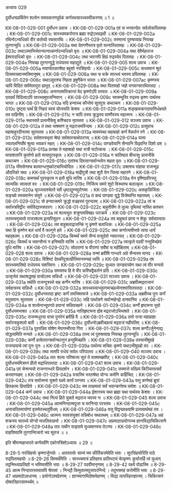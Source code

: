 अध्यायः 029

दुर्योधनप्रार्थितेन शल्येन समयकरणपूर्वकं कर्णरथसारथ्यस्वीकरणम् ॥ 1 ॥

KK-08-01-029-001	दुर्योधन उवाच ।
KK-08-01-029-001a	एवं स भगवान्देवः सर्वलोकपितामहः ।
KK-08-01-029-001c	सारथ्यमकरोत्तत्र ब्रह्मा रुद्रोऽभवद्रथी ॥
KK-08-01-029-002a	रथिनोऽभ्यधिको वीर कर्तव्यो रथसारथिः ।
KK-08-01-029-002c	तस्मात्त्वं पुरुषव्याघ्र नियच्छ तुरगान्युधि ॥
KK-08-01-029-003a	यथा देवगणैस्तत्र वृतो यत्नात्पितामहः ।
KK-08-01-029-003c	तथाऽस्माभिर्भवान्यत्नात्कर्णादभ्यधिको वृतः ॥
KK-08-01-029-004a	यथा देवैर्महाराज ईश्वरादधिको वृतः ।
KK-08-01-029-004c	तथा भवानपि क्षिप्रं रुद्रस्येव पितामहः ।
KK-08-01-029-004e	नियच्छ तुरगान्युद्धे राधेयस्य महाद्युते ॥
KK-08-01-029-005	शल्य उवाच ।
KK-08-01-029-005a	मयाप्येतन्नरश्रेष्ठ बहुशो नरसिंहयोः ।
KK-08-01-029-005c	कथ्यमानं श्रुतं दिव्यमाख्यानमतिमानुषम् ॥
KK-08-01-029-006a	यथा च चक्रे सारथ्यं भवस्य प्रपितामहः ।
KK-08-01-029-006c	यथाऽसुराश्च निहता इषुणैकेन भारत ॥
KK-08-01-029-007ac	कृष्णस्य चापि विदितं सर्वमेतत्पुरा ह्यभूत् ॥
KK-08-01-029-008a	यथा पितामहो जज्ञे भगवान्सारथिस्तदा ।
KK-08-01-029-008c	अनागतमतिक्रान्तं वेद कृष्णोऽपि तत्त्वतः ॥
KK-08-01-029-009a	एतदर्थं विदित्वाऽपि सारथ्यमुपजग्मिवान् ।
KK-08-01-029-009c	स्वयम्भूरिव रुद्रस्य कृष्णः पार्थस्य भारत ॥
KK-08-01-029-010a	यदि हन्याच्च कौन्तेयं सूतपुत्रः कथञ्चन ।
KK-08-01-029-010c	दृष्ट्वा पार्थं हि निहतं स्वयं योत्स्यति केशवः ॥
KK-08-01-029-011a	शङ्खचक्रगदापाणिर्धक्ष्यते तव वाहिनीम् ।
KK-08-01-029-011c	न चापि तस्य क्रुद्धस्य वार्ष्णेयस्य महात्मनः ।
KK-08-01-029-011e	स्थास्यते प्रत्यनीकेषु कश्चिदत्र नृपस्तव ॥
KK-08-01-029-012	सञ्जय उवाच ।
KK-08-01-029-012a	तं तथा भाषमाणं तु मद्रराजमरिन्दमः ।
KK-08-01-029-012c	प्रत्युवाच महाबाहुरदीनात्मा सुतस्तव ॥
KK-08-01-029-013a	मावमंस्था महाबाहो कर्णं वैकर्तनं रणे ।
KK-08-01-029-013c	सर्वशस्त्रभृतां श्रेष्ठं सर्वशास्त्रार्थपारगम् ॥
KK-08-01-029-014a	यस्य ज्यातलनिर्घोषं श्रुत्वा भयकरं महत् ।
KK-08-01-029-014c	पाण्डवेयानि सैन्यानि विद्रवन्ति दिशो दश ॥
KK-08-01-029-015a	प्रत्यक्ष ते महाबाहो यथा रात्रौ घटोत्कचः ।
KK-08-01-029-015c	मायाशतानि कुर्वाणो हतो मायापुरस्कृतः ॥
KK-08-01-029-016a	न चातिष्ठत बीभत्सुः प्रत्यनीके कथञ्चन ।
KK-08-01-029-016c	एतांश्च दिवसान्सर्वान्भयेन महता वृतः ॥
KK-08-01-029-017a	भीमसेनश्च बलवान्धनुष्कोट्याभिचोदितः ।
KK-08-01-029-017c	उक्तश्च संज्ञया राजन्मूढ औदरिको यथा ॥
KK-08-01-029-018a	माद्रीपुत्रौ तथा शूरौ येन जित्वा महारणे ।
KK-08-01-029-018c	कमप्यर्थं पुरस्कृत्य न हतौ युधि मारिष ॥
KK-08-01-029-019a	येन वृष्णिप्रवीरस्तु सात्यकिः सात्वतां वरः ।
KK-08-01-029-019c	निर्जित्य समरे शूरो विस्थश्च बलात्कृतः ॥
KK-08-01-029-020a	सृञ्जयाश्चेतरे सर्वे धृष्टद्युम्नपुरोगमाः ।
KK-08-01-029-020c	असकृन्निर्जिताः सङ्ख्ये स्मयमानेन संयुगे ॥
KK-08-01-029-021a	तं कथं पाण्डवा युद्धे विजेष्यन्ति महारथम् ।
KK-08-01-029-021c	यो हन्यात्समरे क्रुद्धो वज्रहस्तं पुरन्दरम् ॥
KK-08-01-029-022a	त्वं च सर्वास्त्रविद्वीरः सर्वविद्यास्त्रपारगः ।
KK-08-01-029-022c	बाहुवीर्येण ते तुल्यः पृथिव्यां नास्ति कश्चन ॥
KK-08-01-029-023a	त्वं शल्यभूतः शत्रूणामविषह्यः पराक्रमे ।
KK-08-01-029-023c	ततस्त्वमुच्यसे राजञ्शल्य इत्यरिसूदन ॥
KK-08-01-029-024a	तव बाहुबलं प्राप्य न शेकुः सर्वसात्वताः ।
KK-08-01-029-024c	तव बाहुबलाद्राजन्किं नु कृष्णो बलाधिकः ॥
KK-08-01-029-025a	यथा हि कृष्णेन बलं धार्यं वै फल्गुने हते ।
KK-08-01-029-025c	तथा कर्णात्ययीभावे त्वया धार्यं महद्बलम् ॥
KK-08-01-029-026a	किमर्थं समरे सैन्यं वासुदेवो न्यवारयत् ।
KK-08-01-029-026c	किमर्थं च भवान्सैन्यं न हनिष्यति मारिष ॥
KK-08-01-029-027a	त्वत्कृते पदवीं गन्तुमिच्छेयं युधि मारिष ।
KK-08-01-029-027c	सोदराणां च वीराणां सर्वेषां च महीक्षिताम् ॥
KK-08-01-029-028	शल्य उवाच ।
KK-08-01-029-028a	यन्मां ब्रवीषि गान्धारे अग्रे सैन्यस्य मानद ।
KK-08-01-029-028c	विशिष्टं देवकीपुत्रात्प्रीतिमानस्म्यहं त्वयि ॥
KK-08-01-029-029a	एष सारथ्यमातिष्ठे राधेयस्य यशस्विनः ।
KK-08-01-029-029c	युध्यतः पाण्डवाग्र्येण यथा त्वं वीर मन्यसे ॥
KK-08-01-029-030a	समयश्च हि मे वीर कश्चिद्वैकर्तनं प्रति ।
KK-08-01-029-030c	उत्सृजेयं यथाश्रद्धमहं वाचोऽस्य सन्निधौ ॥
KK-08-01-029-031	सञ्जय उवाच ।
KK-08-01-029-031a	तथेति राजन्पुत्रस्ते सह कर्णेन मारिष ।
KK-08-01-029-031c	अब्रवीत्मद्रराजानं सर्वक्षत्रस्य सन्निधौ ॥
KK-08-01-029-032a	सारथ्यस्याभ्युपगमाच्छल्येनाश्वासितस्तदा ।
KK-08-01-029-032c	दुर्योधनस्तदा हृष्टः कर्णं तमभिषस्वजे ॥
KK-08-01-029-033a	अब्रवीच्च पुनः कर्णं स्तूयमानः सुतस्तव ।
KK-08-01-029-033c	जहि पार्थान्रणे सर्वान्महेन्द्रो दानवानिव ॥
KK-08-01-029-034a	स शल्येनाभ्युपगते हयानां सन्नियच्छने ।
KK-08-01-029-034c	कर्णो हृष्टमना भूयो दुर्योधनमभाषत ॥
KK-08-01-029-035a	नातिहृष्टमना ह्येष मद्रराजोऽभिभाषते ।
KK-08-01-029-035c	राजन्मधुरया वाचा पुनरेनं ब्रवीहि वै ॥
KK-08-01-029-036a	ततो राजा महाप्राज्ञः सर्वास्त्रकुशलो बली ।
KK-08-01-029-036c	दुर्योधनोऽब्रवीच्छल्यं मद्रराजं महीपतिम् ॥
KK-08-01-029-037a	पूरयन्निव घोषेण मेघगम्भीरया गिरा ।
KK-08-01-029-037c	शल्य कर्णोऽर्जुनेनाद्य योद्धव्यमिति मन्यते ॥
KK-08-01-029-038a	तस्य त्वं पुरुषव्याघ्र नियच्छ तुरगान्युधि ।
KK-08-01-029-038c	कर्णो हत्वेतरान्सर्वान्फल्गुनं हन्तुमिच्छति ।
KK-08-01-029-038e	तस्याभीषुग्रहे राजन्प्रयाचे त्वां पुनः पुनः ॥
KK-08-01-029-039a	पार्थस्य सचिवः कृष्णो यथाऽभीषुग्रहो वरः ।
KK-08-01-029-039c	तथा त्वमपि राधेयं सर्वतः परिपालय ॥
KK-08-01-029-040	सञ्जय उवाच ।
KK-08-01-029-040a	ततः शल्यः परिष्वज्य सुतं ते वाक्यमब्रवीत् ।
KK-08-01-029-040c	दुर्योधनममित्रघ्नं प्रीतो मद्राधिपस्तदा ॥
KK-08-01-029-041	शल्य उवाच ।
KK-08-01-029-041a	एवं चेन्मन्यसे राजन्गान्धारे प्रियदर्शन ।
KK-08-01-029-041c	तस्मात्ते यत्प्रियं किञ्चित्तत्सर्वं करवाण्यहम् ॥
KK-08-01-029-042a	यत्रास्मि भरतश्रेष्ठ योग्यः कर्मणि कर्हिचित् ।
KK-08-01-029-042c	तत्र सर्वात्मना युक्तो वक्ष्ये कार्यं परन्तप ॥
KK-08-01-029-043a	यत्तु कर्णमहं ब्रूयां हितकामः प्रियाप्रिये ।
KK-08-01-029-043c	मम तत्क्षमतां सर्वं भवान्कर्णश्च सर्वशः ॥
KK-08-01-029-044	कर्ण उवाच ।
KK-08-01-029-044a	ईशानस्य यथा ब्रह्मा यथा पार्थस्य केशवः ।
KK-08-01-029-044c	तथा नित्यं हिते युक्तो मद्रराज भवस्व नः ॥
KK-08-01-029-045	शल्य उवाच ।
KK-08-01-029-045a	आत्मनिन्दात्मपूजा च परनिन्दा परस्तवः ।
KK-08-01-029-045c	अनाचरितमार्याणां वृत्तमेतच्चतुर्विधम् ॥
KK-08-01-029-046a	यत्तु विद्वन्प्रवक्ष्यामि प्रत्ययार्थमहं तव ।
KK-08-01-029-046c	आत्मनः स्तवसंयुक्तं तन्निबोध यथातथम् ॥
KK-08-01-029-047a	अहं शक्रस्य सारथ्ये योग्यो मातलिवत्प्रभो ।
KK-08-01-029-047c	अप्रमादात्प्रयोगाच्च ज्ञानविद्याचिकित्सनैः ॥
KK-08-01-029-048a	ततः पार्थेन सङ्ग्रामे युध्यमानस्य तेऽनघ ।
KK-08-01-029-048c	वाहयिष्यामि तुरगान्विज्वरो भव सूतज ॥ ॥

इति श्रीमन्महाभारते कर्णपर्वणि एकोनत्रिंशोऽध्यायः ॥ 29 ॥

8-29-5 नरसिंहयोः कृष्णार्जुनयोः । अतस्तयोः साम्यं मम कीर्तिकरमेवेति भावः । सुरसिंहयोरिति पाठे रुद्रपितामहयोः ॥ 8-29-26 किमर्थमिति । सारथ्यमात्रं प्रतिज्ञाय प्रातिभट्यं चेत्कृष्णः कुर्यात्तर्हि त्वं युध्यन् तद्वन्मिथ्याप्रतिज्ञो न भविष्यसीति भावः ॥ 8-29-27 पदवीमानृण्यम् ॥ 8-29-42 वक्ष्ये वोढास्मि ॥ 8-29-45 आत्म निन्दापरस्तवावपि श्रेयसां । निन्द्यौ किमुतात्मपूजापरनिन्दे । तदुभयमहं करोमीति भावः ॥ 8-29-47 अप्रमादोऽवधानम् । प्रयोगोऽश्वप्रेरणम् । ज्ञानमागामिदोषावेक्षणम् । विद्या तत्परिहारज्ञानम् । चिकित्सनं दोषपरिहारसामर्थ्यम् ॥
